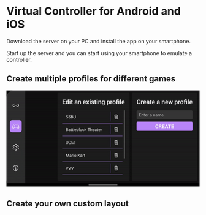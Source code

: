 # Virtual Controller for Android and iOS

Download the server on your PC and install the app on your smartphone. 

Start up the server and you can start using your smartphone to emulate a controller.


## Create multiple profiles for different games

![alt text](gifs/profiles.gif)

## Create your own custom layout


